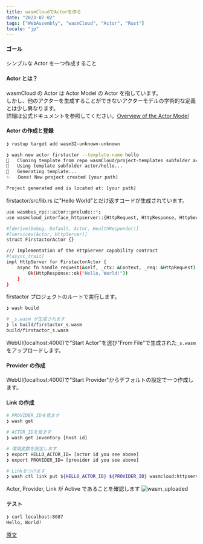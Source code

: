 ```yaml
---
title: wasmCloudでActorを作る
date: "2023-07-02"
tags: ["WebAssembly", "wasmCloud", "Actor", "Rust"]
locale: "jp"
---
```


#### ゴール

シンプルな Actor を一つ作成すること

#### Actor とは？

wasmCloud の Actor は Actor Model の Actor を指しています。  
しかし、他のアクターを生成することができないアクターモデルの学術的な定義とは少し異なります。  
詳細は公式ドキュメントを参照してください。[Overview of the Actor Model](https://wasmcloud.com/docs/fundamentals/actors/)

#### Actor の作成と登録

```bash
❯ rustup target add wasm32-unknown-unknown
```

```bash
❯ wash new actor firstactor --template-name hello
🔧   Cloning template from repo wasmCloud/project-templates subfolder actor/hello...
🔧   Using template subfolder actor/hello...
🔧   Generating template...
✨   Done! New project created [your path]

Project generated and is located at: [your path]


```

firstactor/src/lib.rs に"Hello World"とだけ返すコードが生成されています。

```bash
use wasmbus_rpc::actor::prelude::*;
use wasmcloud_interface_httpserver::{HttpRequest, HttpResponse, HttpServer, HttpServerReceiver};

#[derive(Debug, Default, Actor, HealthResponder)]
#[services(Actor, HttpServer)]
struct FirstactorActor {}

/// Implementation of the HttpServer capability contract
#[async_trait]
impl HttpServer for FirstactorActor {
    async fn handle_request(&self, _ctx: &Context, _req: &HttpRequest) -> RpcResult<HttpResponse> {
        Ok(HttpResponse::ok("Hello, World!"))
    }
}
```

firstactor プロジェクトのルートで実行します。

```bash
❯ wash build

# _s.wasm が生成されます
❯ ls build/firstactor_s.wasm
build/firstactor_s.wasm
```

WebUI(localhost:4000)で"Start Actor"を選び"From File"で生成された`_s.wasm` をアップロードします。

#### Provider の作成

WebUI(localhost:4000)で"Start Provider"からデフォルトの設定で一つ作成します。

#### Link の作成

```bash
# PROVIDER_IDを見ます
❯ wash get

# ACTOR_IDを見ます
❯ wash get inventory [host id]

# 環境変数を設定します
❯ export HELLO_ACTOR_ID= [actor id you see above]
❯ export PROVIDER_ID= [provider id you see above]

# Linkをつけます
❯ wash ctl link put ${HELLO_ACTOR_ID} ${PROVIDER_ID} wasmcloud:httpserver address=0.0.0.0:8087
```

Actor, Provider, Link が Active であることを確認します
![wasm_uploaded](/blog/wasm_uploaded.png)

#### テスト

```bash
❯ curl localhost:8087
Hello, World!
```

[原文](https://nash1111rgba.com/posts/how_to_make_wasmcloud_actor)
